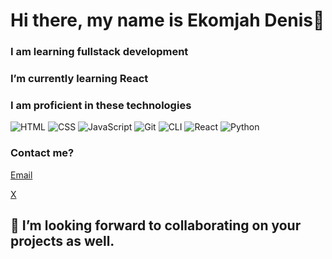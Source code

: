 # Hi there, my name is Ekomjah Denis👋

### I am learning fullstack development
### I’m currently learning React
### I am proficient in these technologies
![HTML](https://img.shields.io/badge/Markup-HTML5-E34F26?style=for-the-badge&logo=html5&logoColor=white)
![CSS](https://img.shields.io/badge/CSS-239120?style=for-the-badge&logo=css3&logoColor=white)
![JavaScript](https://img.shields.io/badge/Code-JavaScript-F7DF1E?style=for-the-badge&logo=javascript&logoColor=black)
![Git](https://img.shields.io/badge/Version_Control-Git-F05032?style=for-the-badge&logo=git&logoColor=white)
![CLI](https://img.shields.io/badge/Tool-Command_Line-4B4B4B?style=for-the-badge&logo=gnubash&logoColor=white)
![React](https://img.shields.io/badge/Frontend-React-61DAFB?style=for-the-badge&logo=react&logoColor=black)
![Python](https://img.shields.io/badge/Code-Python-3776AB?style=for-the-badge&logo=python&logoColor=white)


### Contact me?
[Email](ekomjahedet@gmail.com)



[X](https://x.com/@ekz_dee)
## 💞️ I’m looking forward to collaborating on your projects as well.
<!-- - 📫 How to reach me ...
- 😄 Pronouns: ...
- ⚡ Fun fact: ...-->

<!---
Ekomjah/Ekomjah is a ✨ special ✨ repository because its `README.md` (this file) appears on your GitHub profile.
You can click the Preview link to take a look at your changes.
--->
